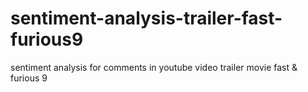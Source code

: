 # sentiment-analysis-trailer-fast-furious9
sentiment analysis for comments in youtube video trailer movie fast &amp; furious 9
